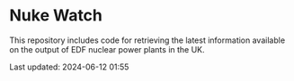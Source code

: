 # Nuke Watch

This repository includes code for retrieving the latest information available on the output of EDF nuclear power plants in the UK.

Last updated: 2024-06-12 01:55